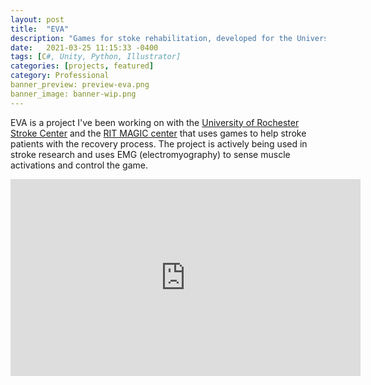 ```yaml
---
layout: post
title:  "EVA"
description: "Games for stoke rehabilitation, developed for the University of Rochester"
date:   2021-03-25 11:15:33 -0400
tags: [C#, Unity, Python, Illustrator]
categories: [projects, featured]
category: Professional
banner_preview: preview-eva.png
banner_image: banner-wip.png
---
```


EVA is a project I've been working on with the [University of Rochester Stroke Center](https://www.urmc.rochester.edu/stroke-center.aspx) and the [RIT MAGIC center](https://www.rit.edu/magic/) that uses games to help stroke patients with the recovery process. The project is actively being used in stroke research and uses EMG (electromyography) to sense muscle activations and control the game.

<iframe width="560" height="315" src="https://www.youtube.com/embed/NvN-6pPjgno" title="YouTube video player" frameborder="0" allow="accelerometer; autoplay; clipboard-write; encrypted-media; gyroscope; picture-in-picture" allowfullscreen></iframe>



<!--more-->

